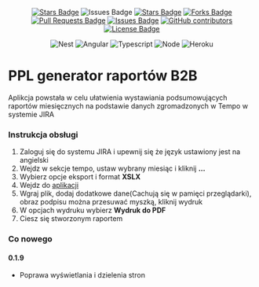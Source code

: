 <p align="center">
  <a href="https://github.com/pantalejmon/ppl-report-generator/actions/workflows/node.js.yml"><img src="https://github.com/pantalejmon/ppl-report-generator/actions/workflows/node.js.yml/badge.svg" alt="Stars Badge"/></a>
  <span><img src="https://img.shields.io/static/v1?label=PPL syntax&message=passing&color=green" alt="Issues Badge"/></span>
  <a href="https://github.com/pantalejmon/ppl-report-generator/stargazers"><img src="https://img.shields.io/github/stars/pantalejmon/ppl-report-generator" alt="Stars Badge"/></a>
  <a href="https://github.com/pantalejmon/ppl-report-generator/network/members"><img src="https://img.shields.io/github/forks/pantalejmon/ppl-report-generator" alt="Forks Badge"/></a>
  <a href="https://github.com/pantalejmon/ppl-report-generator/pulls"><img src="https://img.shields.io/github/issues-pr/pantalejmon/ppl-report-generator" alt="Pull Requests Badge"/></a>
  <a href="https://github.com/pantalejmon/ppl-report-generator/issues"><img src="https://img.shields.io/github/issues/pantalejmon/ppl-report-generator" alt="Issues Badge"/></a>
  <a href="https://github.com/pantalejmon/ppl-report-generator/graphs/contributors"><img alt="GitHub contributors" src="https://img.shields.io/github/contributors/pantalejmon/ppl-report-generator?color=2b9348"></a>
  <a href="https://github.com/pantalejmon/ppl-report-generator/blob/master/LICENSE"><img src="https://img.shields.io/github/license/pantalejmon/ppl-report-generator?color=2b9348" alt="License Badge"/></a>
  
</p>

<p align="center">
  <img src="https://img.shields.io/badge/nestjs-%23E0234E.svg?style=for-the-badge&logo=nestjs&logoColor=white" alt="Nest"/>
  <img src="https://img.shields.io/badge/angular-%23DD0031.svg?style=for-the-badge&logo=angular&logoColor=white" alt="Angular"/>
  <img src="https://img.shields.io/badge/TypeScript-007ACC?style=for-the-badge&logo=typescript&logoColor=white" alt="Typescript"/>
  <img src="https://img.shields.io/badge/Node.js-43853D?style=for-the-badge&logo=node.js&logoColor=white" alt="Node"/>
  <img src="https://img.shields.io/badge/Heroku-430098?style=for-the-badge&logo=heroku&logoColor=white" alt="Heroku"/>
</p>


# PPL generator raportów B2B

Aplikcja powstała w celu ułatwienia wystawiania podsumowujących raportów miesięcznych na podstawie danych zgromadzonych w Tempo w systemie JIRA

### Instrukcja obsługi

1. Zaloguj się do systemu JIRA i upewnij się że język ustawiony jest na angielski
2. Wejdz w sekcje tempo, ustaw wybrany miesiąc i kliknij **...**
3. Wybierz opcje eksport i format **XSLX**
4. Wejdz do [aplikacji](https://ppl-report.herokuapp.com)
5. Wgraj plik, dodaj dodatkowe dane(Cachują się w pamięci przeglądarki), obraz podpisu można przesuwać myszką, kliknij wydruk
6. W opcjach wydruku wybierz **Wydruk do PDF**
7. Ciesz się stworzonym raportem

### Co nowego

#### 0.1.9

- Poprawa wyświetlania i dzielenia stron

